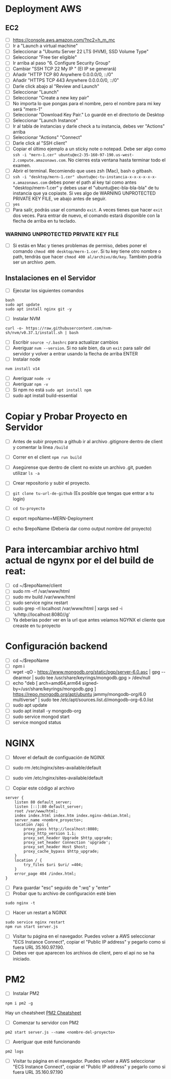 # Deployment AWS

## EC2

-   [ ] https://console.aws.amazon.com/?nc2=h_m_mc
-   [ ] Ir a "Launch a virtual machine"
-   [ ] Seleccionar a "Ubuntu Server 22 LTS (HVM), SSD Volume Type"
-   [ ] Seleccionar "Free tier eligible"
-   [ ] Ir arriba al paso "6. Configure Security Group"
-   [ ] Cambiar "SSH TCP 22 My IP " (El IP se generará)
-   [ ] Añadir "HTTP TCP 80 Anywhere 0.0.0.0/0, ::/0"
-   [ ] Añadir "HTTPS TCP 443 Anywhere 0.0.0.0/0, ::/0"
-   [ ] Darle click abajo al "Review and Launch"
-   [ ] Seleccionar "Launch"
-   [ ] Seleccionar "Create a new key pair"
-   [ ] No importa lo que pongas para el nombre, pero el nombre para mi key será "mern-1"
-   [ ] Seleccionar "Download Key Pair." Lo guardé en el directorio de Desktop
-   [ ] Seleccionar "Launch Instance"
-   [ ] Ir al tabla de instancias y darle check a tu instancia, debes ver "Actions" arriba
-   [ ] Seleccionar "Actions" "Connect"
-   [ ] Darle click al "SSH client"
-   [ ] Copiar el último ejemplo a un sticky note o notepad. Debe ser algo como `ssh -i "mern-1.cer" ubuntu@ec2-35-160-97-190.us-west-2.compute.amazonaws.com`. No cierres esta ventana hasta terminar todo el examen.
-   [ ] Abrir el terminal. Recomiendo que uses zsh (Mac), bash o gitbash.
-   [ ] `ssh -i "desktop/mern-1.cer" ubuntu@ec-tu-instancia-x-x-x-x-x-x-x.amazonaws.com` debes poner el path al key tal como antes "desktop/mern-1.cer" y debes usar el "ubuntu@ec-bla-bla-bla" de tu instancia que ya copiaste. Si ves algo de WARNING UNPROTECTED PRIVATE KEY FILE, ve abajo antes de seguir.
-   [ ] `yes`
-   [ ] Para salir, podrás usar el comando `exit`. A veces tienes que hacer `exit` dos veces. Para entrar de nuevo, el comando estará disponible con la flecha de arriba en tu teclado.

### WARNING UNPROTECTED PRIVATE KEY FILE
- [ ] Si estás en Mac y tienes problemas de permiso, debes poner el comando `chmod 400 desktop/mern-1.cer`. Si tu key tiene otro nombre o path, tendràs que hacer `chmod 400 al/archivo/de/key`. También podría ser un archivo .pem.

## Instalaciones en el Servidor

-   [ ] Ejecutar los siguientes comandos

```
bash
sudo apt update
sudo apt install nginx git -y
```

-   [ ] Instalar NVM

```
curl -o- https://raw.githubusercontent.com/nvm-sh/nvm/v0.37.1/install.sh | bash
```
-   [ ] Escribir ``` source ~/.bashrc ``` para actualizar cambios
-   [ ] Averiguar `nvm --version`. Si no sale bien, da un `exit` para salir del servidor y volver a entrar usando la flecha de arriba ENTER
-   [ ] Instalar node

```
nvm install v14
```
-   [ ] Averiguar `node -v`
-   [ ] Averiguar `npm -v`
-   [ ] Si npm no está `sudo apt install npm`
-   [ ] sudo apt install build-essential

# Copiar y Probar Proyecto en Servidor

-   [ ] Antes de subir proyecto a github ir al archivo .gitignore dentro de client y comentar la línea ```/build```
-   [ ] Correr en el client ```npm run build```
-   [ ] Asegúrense que dentro de client no existe un archivo .git, pueden utilizar ```ls -a```
-   [ ] Crear repositorio y subir el proyecto.
-   [ ] `git clone tu-url-de-github` (Es posible que tengas que entrar a tu login)
-   [ ] `cd tu-proyecto`
-   [ ] export repoName=MERN-Deployment
-   [ ] echo $repoName (Debería dar como output nombre del proyecto)


# Para intercambiar archivo html actual de ngynx por el del build de reat:

-   [ ] cd ~/$repoName/client
-   [ ] sudo rm -rf /var/www/html
-   [ ] sudo mv build /var/www/html
-   [ ] sudo service nginx restart
-   [ ] sudo grep -rl localhost /var/www/html | xargs sed -i 's/http:\/\/localhost:8080//g'
-   [ ] Ya deberías poder ver en la url que antes veíamos NGYNX el cliente que creaste en tu proyecto

# Configuración backend

-   [ ] cd ~/$repoName
-   [ ] npm i
-   [ ] wget -qO - https://www.mongodb.org/static/pgp/server-6.0.asc |  gpg --dearmor | sudo tee /usr/share/keyrings/mongodb.gpg > /dev/null
-   [ ] echo "deb [ arch=amd64,arm64 signed-by=/usr/share/keyrings/mongodb.gpg ] https://repo.mongodb.org/apt/ubuntu jammy/mongodb-org/6.0 multiverse" | sudo tee /etc/apt/sources.list.d/mongodb-org-6.0.list
-   [ ] sudo apt update
-   [ ] sudo apt install -y mongodb-org
-   [ ] sudo service mongod start
-   [ ] service mongod status
 
# NGINX

-   [ ] Mover el default de configuación de NGINX
-   [ ] sudo rm /etc/nginx/sites-available/default
-   [ ] sudo vim /etc/nginx/sites-available/default



-   [ ] Copiar este código al archivo

```
server {
    listen 80 default_server;
    listen [::]:80 default_server;
    root /var/www/html;
    index index.html index.htm index.nginx-debian.html;
    server_name <nombre_proyecto>;
    location /api {
        proxy_pass http://localhost:8080;
        proxy_http_version 1.1;
        proxy_set_header Upgrade $http_upgrade;
        proxy_set_header Connection 'upgrade';
        proxy_set_header Host $host;
        proxy_cache_bypass $http_upgrade;
    }
    location / {
        try_files $uri $uri/ =404;
    }
    error_page 404 /index.html;
}
```

-   [ ] Para guardar "esc" seguido de ":wq" y "enter"
-   [ ] Probar que tu archivo de configuración esté bien

```
sudo nginx -t
```

-   [ ] Hacer un restart a NGINX

```
sudo service nginx restart
npm run start server.js
```

-   [ ] Visitar tu página en el navegador. Puedes volver a AWS seleccionar "ECS Instance Connect", copiar el "Public IP address" y pegarlo como si fuera URL 35.160.97.190.
-   [ ] Debes ver que aparecen los archivos de client, pero el api no se ha iniciado.

# PM2

-   [ ] Instalar PM2

```
npm i pm2 -g
```

Hay un cheatsheet [PM2 Cheatsheet](https://devhints.io/pm2)

-   [ ] Comenzar tu servidor con PM2

```
pm2 start server.js --name <nombre-del-proyecto>
```

-   [ ] Averiguar que esté funcionando

```
pm2 logs
```

-   [ ] Visitar tu página en el navegador. Puedes volver a AWS seleccionar "ECS Instance Connect", copiar el "Public IP address" y pegarlo como si fuera URL 35.160.97.190
